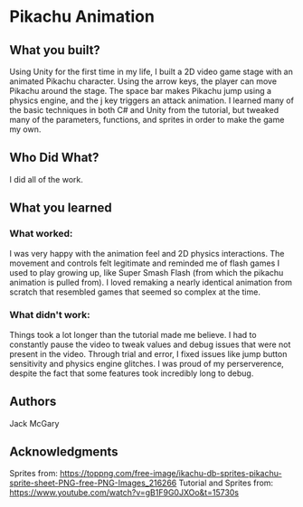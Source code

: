 # Pikachu Animation


## What you built? 

Using Unity for the first time in my life, I built a 2D video game stage with an animated Pikachu character. Using the arrow keys, the player can move Pikachu around the stage. The space bar makes Pikachu jump using a physics engine, and the j key triggers an attack animation. I learned many of the basic techniques in both C# and Unity from the tutorial, but tweaked many of the parameters, functions, and sprites in order to make the game my own.

## Who Did What?

I did all of the work.

## What you learned

### What worked:

I was very happy with the animation feel and 2D physics interactions. The movement and controls felt legitimate and reminded me of flash games I used to play growing up, like Super Smash Flash (from which the pikachu animation is pulled from). I loved remaking a nearly identical animation from scratch that resembled games that seemed so complex at the time. 

### What didn't work: 

Things took a lot longer than the tutorial made me believe. I had to constantly pause the video to tweak values and debug issues that were not present in the video. Through trial and error, I fixed issues like jump button sensitivity and physics engine glitches. I was proud of my perserverence, despite the fact that some features took incredibly long to debug. 

## Authors

Jack McGary


## Acknowledgments

Sprites from: https://toppng.com/free-image/ikachu-db-sprites-pikachu-sprite-sheet-PNG-free-PNG-Images_216266
Tutorial and Sprites from: https://www.youtube.com/watch?v=gB1F9G0JXOo&t=15730s

